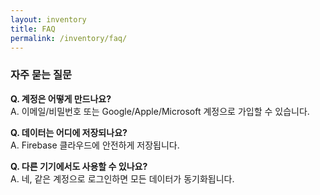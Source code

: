 ```yaml
---
layout: inventory
title: FAQ
permalink: /inventory/faq/
---
```


### 자주 묻는 질문

**Q. 계정은 어떻게 만드나요?**  
A. 이메일/비밀번호 또는 Google/Apple/Microsoft 계정으로 가입할 수 있습니다.

**Q. 데이터는 어디에 저장되나요?**  
A. Firebase 클라우드에 안전하게 저장됩니다.

**Q. 다른 기기에서도 사용할 수 있나요?**  
A. 네, 같은 계정으로 로그인하면 모든 데이터가 동기화됩니다.
